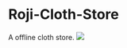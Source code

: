 # Roji-Cloth-Store
A offline cloth store.
![](RojiClothStore/blob/master/app/src/main/res/drawable/aa.jpg)

